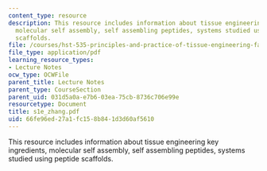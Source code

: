 ```yaml
---
content_type: resource
description: This resource includes information about tissue engineering key ingredients,
  molecular self assembly, self assembling peptides, systems studied using peptide
  scaffolds.
file: /courses/hst-535-principles-and-practice-of-tissue-engineering-fall-2004/66fe96ed27a1fc158b841d3d60af5610_s1e_zhang.pdf
file_type: application/pdf
learning_resource_types:
- Lecture Notes
ocw_type: OCWFile
parent_title: Lecture Notes
parent_type: CourseSection
parent_uid: 031d5a0a-e7b6-03ea-75cb-8736c706e99e
resourcetype: Document
title: s1e_zhang.pdf
uid: 66fe96ed-27a1-fc15-8b84-1d3d60af5610
---
```

This resource includes information about tissue engineering key ingredients, molecular self assembly, self assembling peptides, systems studied using peptide scaffolds.

